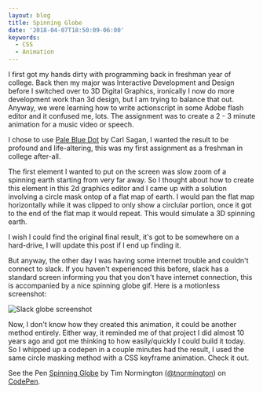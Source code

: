 ```yaml
---
layout: blog
title: Spinning Globe
date: '2018-04-07T18:50:09-06:00'
keywords:
  - CSS
  - Animation
---
```

I first got my hands dirty with programming back in freshman year of college. Back then my major was Interactive Development and Design before I switched over to 3D Digital Graphics, ironically I now do more development work than 3d design, but I am trying to balance that out. Anyway, we were learning how to write actionscript in some Adobe flash editor and it confused me, lots. The assignment was to create a 2 - 3 minute animation for a music video or speech.

I chose to use [Pale Blue Dot](https://www.youtube.com/watch?v=GO5FwsblpT8) by Carl Sagan, I wanted the result to be profound and life-altering, this was my first assignment as a freshman in college after-all.

The first element I wanted to put on the screen was slow zoom of a spinning earth starting from very far away. So I thought about how to create this element in this 2d graphics editor and I came up with a solution involving a circle mask ontop of a flat map of earth. I would pan the flat map horizontally while it was clipped to only show a circlular portion, once it got to the end of the flat map it would repeat. This would simulate a 3D spinning earth. 

I wish I could find the original final result, it's got to be somewhere on a hard-drive, I will update this post if I end up finding it.

But anyway, the other day I was having some internet trouble and couldn't connect to slack. If you haven't experienced this before, slack has a standard screen informing you that you don't have internet connection, this is accompanied by a nice spinning globe gif. Here is a motionless screenshot:

![Slack globe screenshot](/uploads/screen-shot-2018-04-07-at-6.33.22-pm.png)

Now, I don't know how they created this animation, it could be another method entirely. Either way, it reminded me of that project I did almost 10 years ago and got me thinking to how easily/quickly I could build it today. So I whipped up a codepen in a couple minutes had the result, I used the same circle masking method with a CSS keyframe animation. Check it out.

<p data-height="320" data-theme-id="light" data-slug-hash="bvQmYd" data-default-tab="css,result" data-user="tnormington" data-embed-version="2" data-pen-title="Spinning Globe" class="codepen">See the Pen <a href="https://codepen.io/tnormington/pen/bvQmYd/">Spinning Globe</a> by Tim Normington (<a href="https://codepen.io/tnormington">@tnormington</a>) on <a href="https://codepen.io">CodePen</a>.</p>
<script async src="https://static.codepen.io/assets/embed/ei.js"></script>
